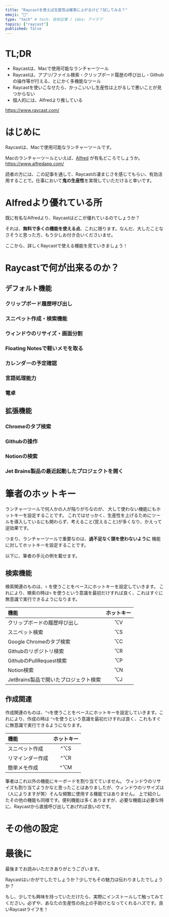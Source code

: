 ```yaml
---
title: "Raycastを使えば生産性は確実に上がるけど？試してみる？"
emoji: "🔧"
type: "tech" # tech: 技術記事 / idea: アイデア
topics: ["raycast"]
published: false
---
```


# TL;DR
- Raycastは、Macで使用可能なランチャーツール
- Raycastは、アプリ/ファイル検索・クリップボード履歴の呼び出し・Githubの操作等が行える、とにかく多機能なツール
- Raycastを使いこなせたら、かっこいいし生産性は上がるしで悪いことが見つからない
- 個人的には、Alfredより推している

https://www.raycast.com/

# はじめに
Raycastは、Macで使用可能なランチャーツールです。

Macのランチャーツールといえば、[Alfred](https://www.alfredapp.com/) が有名どころでしょうか。
https://www.alfredapp.com/

読者の方には、この記事を通して、Raycastの凄まじさを感じてもらい、有効活用することで。仕事において**鬼の生産性**を実現していただけると幸いです。

# Alfredより優れている所
既に有名なAlfredより、Raycastはどこが優れているのでしょうか？

それは、**無料で多くの機能を使える点**、これに限ります。なんだ、大したことなさそうと思った方、もう少しお付き合いくださいませ。

ここから、詳しくRaycastで使える機能を見ていきましょう！

# Raycastで何が出来るのか？
## デフォルト機能
### クリップボード履歴呼び出し
### スニペット作成・検索機能
### ウィンドウのリサイズ・画面分割
### Floating Notesで軽いメモを取る
### カレンダーの予定確認
### 言語処理能力
### 電卓

## 拡張機能
### Chromeのタブ検索
### Githubの操作
### Notionの検索
### Jet Brains製品の最近起動したプロジェクトを開く

# 筆者のホットキー
ランチャーツールで何人かの人が陥りがちなのが、 大して使わない機能にもホットキーを設定することです。
これではせっかく、生産性を上げるためにツールを導入しているにも関わらず、考えること(覚えること)が多くなり、かえって逆効果です。

つまり、ランチャーツールで重要なのは、**過不足なく頭を使わないように** 機能に対してホットキーを設定することです。

以下に、筆者の手元の例を載せます。

## 検索機能
検索関連のものは、`⌥` を使うことをベースにホットキーを設定していきます。 これにより、検索の時は`⌥` を使うという意識を最初だけすれば良く、これはすぐに無意識で実行できるようになります。

| 機能                       | ホットキー  |
|:-------------------------|:------:|
| クリップボードの履歴呼び出し           |   ⌥V   |
| スニペット検索                  |   ⌥S   |
| Google Chromeのタブ検索       |   ⌥C   |
| Githubのリポジトリ検索           |   ⌥R   |
| GithubのPullRequest検索     |   ⌥P   |
| Notion検索                 |   ⌥N   |
| JetBrains製品で開いたプロジェクト検索  |   ⌥J   |

## 作成関連
作成関連のものは、`^⌥`を使うことをベースにホットキーを設定していきます。これにより、作成の時は `^⌥`を使うという意識を最初だけすれば良く、これもすぐに無意識で実行できるようになります。

| 機能       | ホットキー |
|:---------|:-----:|
| スニペット作成  |  ^⌥S  |
| リマインダー作成 |  ^⌥R  |
| 簡単メモ作成   |  ^⌥M  |

筆者はこれ以外の機能にキーボードを割り当てていません。
ウィンドウのリサイズも割り当てようかなと思ったことはありましたが、ウィンドウのリサイズは（人によりますが笑）そんな頻繁に使用する機能ではありません。
上で紹介したその他の機能も同様です。便利機能は多くありますが、必要な機能は必要な時に、Raycastから直接呼び出してあげれば良いのです。

# その他の設定

# 最後に
最後までお読みいただきありがとうございます。

Raycastはいかがでしたでしょうか？少しでもその魅力は伝わりましたでしょうか？

もし、少しでも興味を持っていただけたら、実際にインストールして触ってみてください。必ずや、あなたの生産性の向上の手助けとなってくれるハズです。良いRaycastライフを！